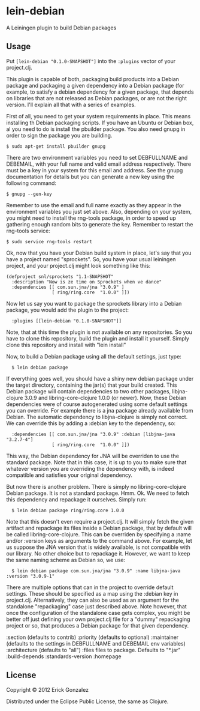 # lein-debian

A Leiningen plugin to build Debian packages

## Usage

Put `[lein-debian "0.1.0-SNAPSHOT"]` into the `:plugins` vector of
your project.clj.

This plugin is capable of both, packaging build products into a Debian
package and packaging a given dependency into a Debian package (for
example, to satisfy a debian dependency for a given package, that depends
on libraries that are not released as Debian packages, or are not the
right version. I'll explain all that with a series of examples.

First of all, you need to get your system requirements in place. This
means installing th Debian packaging scripts. If you have an Ubuntu or
Debian box, al you need to do is install the pbuilder package. You also
need gnupg in order to sign the package you are building.

    $ sudo apt-get install pbuilder gnupg

There are two environment variables you need to set DEBFULLNAME and
DEBEMAIL, with your full name and valid email address respectively. There
must be a key in your system for this email and address. See the gnupg
documentation for details but you can generate a new key using the
following command:

    $ gnupg --gen-key

Remember to use the email and full name exactly as they appear in the
environment variables you just set above. Also, depending on your system,
you might need to install the rng-tools package, in order to speed up
gathering enough random bits to generate the key. Remember to restart
the rng-tools service:

    $ sudo service rng-tools restart

Ok, now that you have your Debian build system in place, let's say that
you have a project named "sprockets". So, you have your usual leiningen
project, and your project.clj might look something like this:

    (defproject snl/sprockets "1.1-SNAPSHOT"
      :description "Now is ze time on Sprockets when ve dance"
      :dependencies [[ com.sun.jna/jna "3.0.9" ]
                     [ ring/ring.core  "1.0.0" ]])

Now let us say you want to package the sprockets library into a Debian
package, you would add the plugin to the project:

      :plugins [[lein-debian "0.1.0-SNAPSHOT"]]

Note, that at this time the plugin is not available on any
repositories. So you have to clone this repository, build the plugin
and install it yourself. Simply clone this repository and install with
"lein install"

Now, to build a Debian package using all the default settings, just type:

      $ lein debian package

If everything goes well, you should have a shiny new debian package
under the target directory, containing the jar(s) that your build
created. This Debian package will contain dependencies to two other
packages, libjna-clojure 3.0.9 and libring-core-clojure 1.0.0 (or
newer). Now, these Debian dependencies were of course autogenerated
using some default settings you can override. For example there is a
jna package already available from Debian. The automatic dependency to
libjna-clojure is simply not correct. We can override this by adding a
:debian key to the dependency, so:

      :dependencies [[ com.sun.jna/jna "3.0.9" :debian [libjna-java "3.2.7-4"]
                     [ ring/ring.core  "1.0.0" ]])

This way, the Debian dependency for JNA will be overriden to use the
standard package. Note that in this case, it is up to you to make sure
that whatever version you are overriding the dependency with, is indeed
compatible and satisfies your original dependency.

But now there is another problem. There is simply no libring-core-clojure
Debian package. It is not a standard package. Hmm. Ok. We need to fetch
this dependency and repackage it ourselves. Simply run:

      $ lein debian package ring/ring.core 1.0.0

Note that this doesn't even require a project.clj. It will simply fetch
the given artifact and repackage its files inside a Debian package,
that by default will be called libring-core-clojure. This can be
overriden by specifying a :name and/or :version keys as arguments to
the command above. For example, let us suppose the JNA version that is
widely available, is not compatible with our library. No other choice
but to repackage it. However, we want to keep the same naming scheme as
Debian so, we use:

      $ lein debian package com.sun.jna/jna "3.0.9" :name libjna-java :version "3.0.9-1"

There are multiple options that can in the project to override default
settings. These should be specified as a map using the :debian key in
project.clj. Alternatively, they can also be used as an argument for the
standalone "repackaging" case just described above. Note however, that
once the configuration of the standalone case gets complex, you might
be better off just defining your own project.clj file for a "dummy"
repackaging project or so, that produces a Debian package for that
given dependency.

 :section       (defaults to contrib)
 :priority      (defaults to optional)
 :maintainer    (defaults to the settings in DEBFULLNAME and DEBEMAIL env
                 variables)
 :architecture  (defaults to "all")
 :files         files to package. Defaults to "*.jar"
 :build-depends
 :standards-version
 :homepage


## License

Copyright © 2012 Erick Gonzalez

Distributed under the Eclipse Public License, the same as Clojure.
